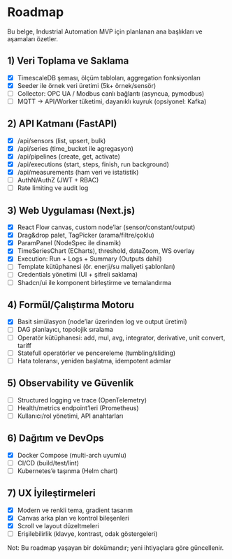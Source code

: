 # Roadmap

Bu belge, Industrial Automation MVP için planlanan ana başlıkları ve aşamaları özetler.

## 1) Veri Toplama ve Saklama
- [x] TimescaleDB şeması, ölçüm tabloları, aggregation fonksiyonları
- [x] Seeder ile örnek veri üretimi (5k+ örnek/sensör)
- [ ] Collector: OPC UA / Modbus canlı bağlantı (asyncua, pymodbus)
- [ ] MQTT → API/Worker tüketimi, dayanıklı kuyruk (opsiyonel: Kafka)

## 2) API Katmanı (FastAPI)
- [x] /api/sensors (list, upsert, bulk)
- [x] /api/series (time_bucket ile agregasyon)
- [x] /api/pipelines (create, get, activate)
- [x] /api/executions (start, steps, finish, run background)
- [x] /api/measurements (ham veri ve istatistik)
- [ ] AuthN/AuthZ (JWT + RBAC)
- [ ] Rate limiting ve audit log

## 3) Web Uygulaması (Next.js)
- [x] React Flow canvas, custom node’lar (sensor/constant/output)
- [x] Drag&drop palet, TagPicker (arama/filtre/çoklu)
- [x] ParamPanel (NodeSpec ile dinamik)
- [x] TimeSeriesChart (ECharts), threshold, dataZoom, WS overlay
- [x] Execution: Run + Logs + Summary (Outputs dahil)
- [ ] Template kütüphanesi (ör. enerji/su maliyeti şablonları)
- [ ] Credentials yönetimi (UI + şifreli saklama)
- [ ] Shadcn/ui ile komponent birleştirme ve temalandırma

## 4) Formül/Çalıştırma Motoru
- [x] Basit simülasyon (node’lar üzerinden log ve output üretimi)
- [ ] DAG planlayıcı, topolojik sıralama
- [ ] Operatör kütüphanesi: add, mul, avg, integrator, derivative, unit convert, tariff
- [ ] Statefull operatörler ve pencereleme (tumbling/sliding)
- [ ] Hata toleransı, yeniden başlatma, idempotent adımlar

## 5) Observability ve Güvenlik
- [ ] Structured logging ve trace (OpenTelemetry)
- [ ] Health/metrics endpoint’leri (Prometheus)
- [ ] Kullanıcı/rol yönetimi, API anahtarları

## 6) Dağıtım ve DevOps
- [x] Docker Compose (multi-arch uyumlu)
- [ ] CI/CD (build/test/lint)
- [ ] Kubernetes’e taşınma (Helm chart)

## 7) UX İyileştirmeleri
- [x] Modern ve renkli tema, gradient tasarım
- [x] Canvas arka plan ve kontrol bileşenleri
- [x] Scroll ve layout düzeltmeleri
- [ ] Erişilebilirlik (klavye, kontrast, odak göstergeleri)

Not: Bu roadmap yaşayan bir dokümandır; yeni ihtiyaçlara göre güncellenir.


